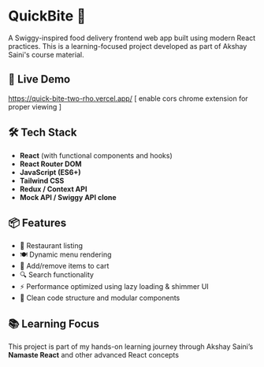 # QuickBite 🍔

A Swiggy-inspired food delivery frontend web app built using modern React practices. This is a learning-focused project developed as part of Akshay Saini's course material.

## 🚀 Live Demo

https://quick-bite-two-rho.vercel.app/ 
[ enable cors chrome extension for proper viewing ]

## 🛠️ Tech Stack

- **React** (with functional components and hooks)
- **React Router DOM**
- **JavaScript (ES6+)**
- **Tailwind CSS**
- **Redux / Context API**
- **Mock API / Swiggy API clone**

## 📦 Features

- 🏪 Restaurant listing
- 🍽️ Dynamic menu rendering
- 🛒 Add/remove items to cart
- 🔍 Search functionality
- ⚡ Performance optimized using lazy loading & shimmer UI
- 🧰 Clean code structure and modular components

## 📚 Learning Focus

This project is part of my hands-on learning journey through Akshay Saini’s **Namaste React** and other advanced React concepts

